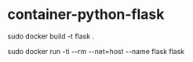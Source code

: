 # container-python-flask

sudo docker build -t flask .

sudo docker run -ti --rm --net=host --name flask flask